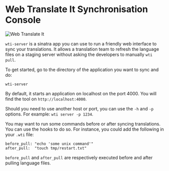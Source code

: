 # Web Translate It Synchronisation Console

![Web Translate It](http://f.cl.ly/items/2Z413Q3A2b331c0O2m04/wti_server.png)

`wti-server` is a sinatra app you can use to run a friendly web interface to sync your translations. It allows a translation team to refresh the language files on a staging server without asking the developers to manually `wti pull`.

To get started, go to the directory of the application you want to sync and do:

    wti-server

By default, it starts an application on localhost on the port 4000. You will find the tool on `http://localhost:4000`.

Should you need to use another host or port, you can use the `-h` and `-p` options. For example: `wti server -p 1234`.

You may want to run some commands before or after syncing translations. You can use the hooks to do so. For instance, you could add the following in your `.wti` file:

    before_pull: "echo 'some unix command'"
    after_pull:  "touch tmp/restart.txt"

`before_pull` and `after_pull` are respectively executed before and after pulling language files.
